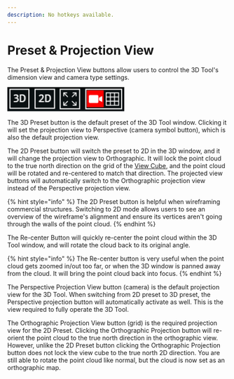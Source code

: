 ```yaml
---
description: No hotkeys available.
---
```


# Preset & Projection View

The Preset & Projection View buttons allow users to control the 3D Tool's dimension view and camera type settings.

![](.gitbook/assets/3d-2d-camera-and-ortho-buttons_large.png)

The 3D Preset button is the default preset of the 3D Tool window. Clicking it will set the projection view to Perspective \(camera symbol button\), which is also the default projection view.

The 2D Preset button will switch the preset to 2D in the 3D window, and it will change the projection view to Orthographic. It will lock the point cloud to the true north direction on the grid of the [View Cube](view-cube.md), and the point cloud will be rotated and re-centered to match that direction. The projected view buttons will automatically switch to the Orthographic projection view instead of the Perspective projection view.

{% hint style="info" %}
The 2D Preset button is helpful when wireframing commercial structures. Switching to 2D mode allows users to see an overview of the wireframe's alignment and ensure its vertices aren't going through the walls of the point cloud.
{% endhint %}

The Re-center Button will quickly re-center the point cloud within the 3D Tool window, and will rotate the cloud back to its original angle.

{% hint style="info" %}
The Re-center button is very useful when the point cloud gets zoomed in/out too far, or when the 3D window is panned away from the cloud. It will bring the point cloud back into focus.
{% endhint %}

The Perspective Projection View button \(camera\) is the default projection view for the 3D Tool. When switching from 2D preset to 3D preset, the Perspective projection button will automatically activate as well. This is the view required to fully operate the 3D Tool.

The Orthographic Projection View button \(grid\) is the required projection view for the 2D Preset. Clicking the Orthographic Projection button will re-orient the point cloud to the true north direction in the orthographic view. However, unlike the 2D Preset button clicking the Orthographic Projection button does not lock the view cube to the true north 2D direction. You are still able to rotate the point cloud like normal, but the cloud is now set as an orthographic map.

